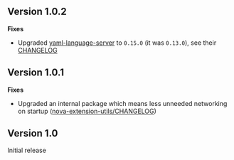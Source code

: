 ## Version 1.0.2

**Fixes**

- Upgraded [yaml-language-server](https://github.com/redhat-developer/yaml-language-server)
  to `0.15.0` (it was `0.13.0`),
  see their [CHANGELOG](https://github.com/redhat-developer/yaml-language-server/blob/master/CHANGELOG.md#0150)

## Version 1.0.1

**Fixes**

- Upgraded an internal package which means less unneeded networking on startup
  ([nova-extension-utils/CHANGELOG](https://github.com/apexskier/nova-extension-utils/blob/main/CHANGELOG.md#v140))

## Version 1.0

Initial release
